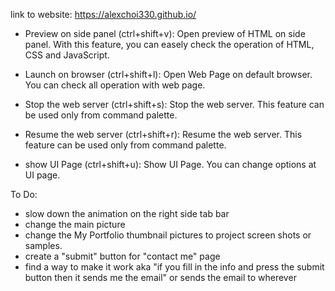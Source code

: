 link to website: https://alexchoi330.github.io/


- Preview on side panel (ctrl+shift+v): Open preview of HTML on side panel. With this feature, you can easely check the operation of HTML, CSS and JavaScript.

- Launch on browser (ctrl+shift+l): Open Web Page on default browser. You can check all operation with web page.

- Stop the web server (ctrl+shift+s): Stop the web server. This feature can be used only from command palette.

- Resume the web server (ctrl+shift+r): Resume the web server. This feature can be used only from command palette.

- show UI Page (ctrl+shift+u): Show UI Page. You can change options at UI page.



To Do:
- slow down the animation on the right side tab bar
- change the main picture
- change the My Portfolio thumbnail pictures to project screen shots or samples.
- create a "submit" button for "contact me" page
- find a way to make it work aka "if you fill in the info and press the submit button then it sends me the email" or sends the email to wherever